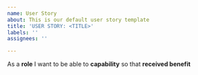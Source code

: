```yaml
---
name: User Story
about: This is our default user story template
title: 'USER STORY: <TITLE>'
labels: ''
assignees: ''

---
```


As a **role** I want to be able to  **capability** so that **received benefit**
